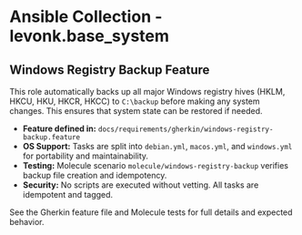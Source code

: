 # Ansible Collection - levonk.base_system

## Windows Registry Backup Feature

This role automatically backs up all major Windows registry hives (HKLM, HKCU, HKU, HKCR, HKCC) to `C:\backup` before making any system changes. This ensures that system state can be restored if needed.

- **Feature defined in:** `docs/requirements/gherkin/windows-registry-backup.feature`
- **OS Support:** Tasks are split into `debian.yml`, `macos.yml`, and `windows.yml` for portability and maintainability.
- **Testing:** Molecule scenario `molecule/windows-registry-backup` verifies backup file creation and idempotency.
- **Security:** No scripts are executed without vetting. All tasks are idempotent and tagged.

See the Gherkin feature file and Molecule tests for full details and expected behavior.
